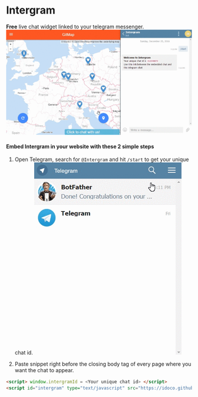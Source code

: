 # Intergram

**Free** live chat widget linked to your telegram messenger.
![](docs/intergram-demo.gif)

#### Embed Intergram in your website with these 2 simple steps

1. Open Telegram, search for `@Intergram` and hit `/start` to get your unique chat id.
![](docs/bot-start.gif)

2. Paste snippet right before the closing body tag of every page where you want the chat to appear.  

```html
<script> window.intergramId = <Your unique chat id> </script>
<script id="intergram" type="text/javascript" src="https://idoco.github.io/intergram/embed/inject.js"></script>
```



 
